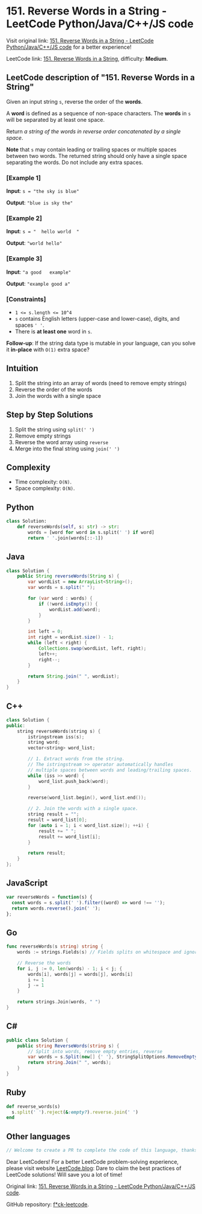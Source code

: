 # 151. Reverse Words in a String - LeetCode Python/Java/C++/JS code

Visit original link: [151. Reverse Words in a String - LeetCode Python/Java/C++/JS code](https://leetcode.blog/en/leetcode/151-reverse-words-in-a-string) for a better experience!

LeetCode link: [151. Reverse Words in a String](https://leetcode.com/problems/reverse-words-in-a-string), difficulty: **Medium**.

## LeetCode description of "151. Reverse Words in a String"

Given an input string `s`, reverse the order of the **words**.

A **word** is defined as a sequence of non-space characters. The **words** in `s` will be separated by at least one space.

Return *a string of the words in reverse order concatenated by a single space*.

**Note** that `s` may contain leading or trailing spaces or multiple spaces between two words. The returned string should only have a single space separating the words. Do not include any extra spaces.

### [Example 1]

**Input**: `s = "the sky is blue"`

**Output**: `"blue is sky the"`

### [Example 2]

**Input**: `s = "  hello world  "`

**Output**: `"world hello"`

### [Example 3]

**Input**: `"a good   example"`

**Output**: `"example good a"`

### [Constraints]

- `1 <= s.length <= 10^4`
- `s` contains English letters (upper-case and lower-case), digits, and spaces `' '`.
- There is **at least one** word in `s`.

**Follow-up**: If the string data type is mutable in your language, can you solve it **in-place** with `O(1)` extra space?



## Intuition

1. Split the string into an array of words (need to remove empty strings)
2. Reverse the order of the words
3. Join the words with a single space

## Step by Step Solutions

1. Split the string using `split(' ')`
2. Remove empty strings
3. Reverse the word array using `reverse`
4. Merge into the final string using `join(' ')`

## Complexity

- Time complexity: `O(N)`.
- Space complexity: `O(N)`.

## Python

```python
class Solution:
    def reverseWords(self, s: str) -> str:
        words = [word for word in s.split(' ') if word]
        return ' '.join(words[::-1])
```

## Java

```java
class Solution {
    public String reverseWords(String s) {
        var wordList = new ArrayList<String>();
        var words = s.split(" ");

        for (var word : words) {
            if (!word.isEmpty()) {
                wordList.add(word);
            }
        }

        int left = 0;
        int right = wordList.size() - 1;
        while (left < right) {
            Collections.swap(wordList, left, right);
            left++;
            right--;
        }

        return String.join(" ", wordList);
    }
}
```

## C++

```cpp
class Solution {
public:
    string reverseWords(string s) {
        istringstream iss(s);
        string word;
        vector<string> word_list;

        // 1. Extract words from the string.
        // The istringstream >> operator automatically handles
        // multiple spaces between words and leading/trailing spaces.
        while (iss >> word) {
            word_list.push_back(word);
        }

        reverse(word_list.begin(), word_list.end());

        // 2. Join the words with a single space.
        string result = "";
        result = word_list[0];
        for (auto i = 1; i < word_list.size(); ++i) {
            result += " ";
            result += word_list[i];
        }

        return result;
    }
};

```

## JavaScript

```javascript
var reverseWords = function(s) {
  const words = s.split(' ').filter((word) => word !== '');
  return words.reverse().join(' ');
};
```

## Go

```go
func reverseWords(s string) string {
    words := strings.Fields(s) // Fields splits on whitespace and ignores multiple spaces

    // Reverse the words
    for i, j := 0, len(words) - 1; i < j; {
        words[i], words[j] = words[j], words[i]
        i += 1
        j -= 1
    }

    return strings.Join(words, " ")
}
```

## C#

```csharp
public class Solution {
    public string ReverseWords(string s) {
        // Split into words, remove empty entries, reverse
        var words = s.Split(new[] {' '}, StringSplitOptions.RemoveEmptyEntries).Reverse();
        return string.Join(" ", words);
    }
}
```

## Ruby

```ruby
def reverse_words(s)
  s.split(' ').reject(&:empty?).reverse.join(' ')
end
```

## Other languages

```java
// Welcome to create a PR to complete the code of this language, thanks!
```

Dear LeetCoders! For a better LeetCode problem-solving experience, please visit website [LeetCode.blog](https://leetcode.blog): Dare to claim the best practices of LeetCode solutions! Will save you a lot of time!

Original link: [151. Reverse Words in a String - LeetCode Python/Java/C++/JS code](https://leetcode.blog/en/leetcode/151-reverse-words-in-a-string).

GitHub repository: [f*ck-leetcode](https://github.com/fuck-leetcode/fuck-leetcode).

